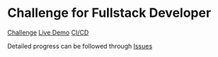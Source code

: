 Challenge for Fullstack Developer
===============================

[Challenge](https://github.com/Fralleee/diwala-frontend-challenge/blob/main/CHALLENGE.md)
[Live Demo](https://fralleee.github.io/diwala-frontend-challenge/)
[CI/CD](https://github.com/Fralleee/diwala-frontend-challenge/actions)

Detailed progress can be followed through [Issues](https://github.com/Fralleee/diwala-frontend-challenge/issues)
